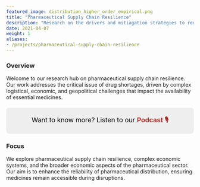 ```yaml
---
featured_image: distribution_higher_order_empirical.png
title: "Pharmaceutical Supply Chain Resilience"
description: "Research on the drivers and mitiagation strategies to reduce drug shortages."
date: 2021-04-07
weight: 1
aliases:
- /projects/pharmaceutical-supply-chain-resilience
---
```


### Overview

Welcome to our research hub on pharmaceutical supply chain resilience. Our work addresses the critical issue of drug shortages, driven by complex logistical, economic, and geopolitical challenges that impact the availability of essential medicines.

<div class="podcast-highlight">
  <p>Want to know more? Listen to our <strong><a href="/news/2024_10_podcast/" class='podcast'>Podcast 🎙️</a></strong></p>
</div>


### Focus

We explore pharmaceutical supply chain resilience, complex economic systems, and the broader economic aspects of the pharmaceutical sector. Our aim is to enhance the reliability of pharmaceutical distribution, ensuring medicines remain accessible during disruptions.

<style>
.podcast-highlight {
  padding: 20px;
  margin: 20px 0;
  border-radius: 8px;
  background-color: #eee; /* Slightly more saturated background */
  text-align: center;
  position: relative;
}

.podcast-highlight p {
  margin: 0;
  font-size: 1.1rem;
  color: black;
}

a.podcast {
  color: #a8322d;
  text-decoration: none;
}

</style>
